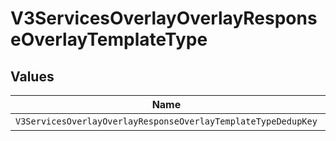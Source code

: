 # V3ServicesOverlayOverlayResponseOverlayTemplateType


## Values

| Name                                                          | Value                                                         |
| ------------------------------------------------------------- | ------------------------------------------------------------- |
| `V3ServicesOverlayOverlayResponseOverlayTemplateTypeDedupKey` | dedup_key                                                     |